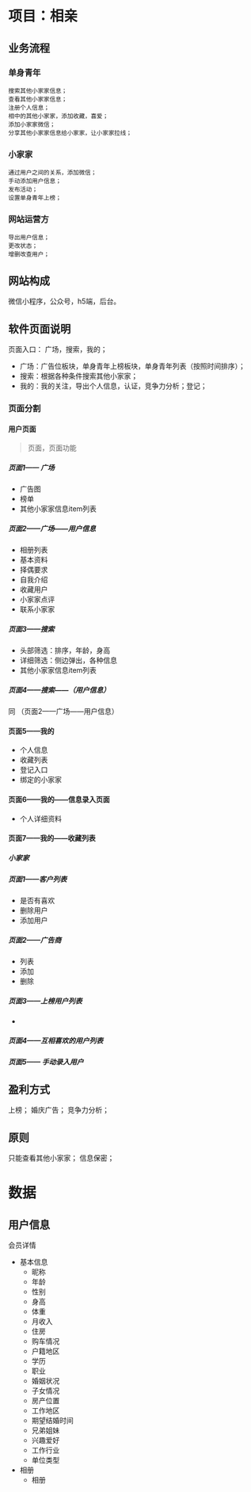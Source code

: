 # 项目：相亲

## 业务流程

### 单身青年

    搜索其他小家家信息；
    查看其他小家家信息；
    注册个人信息；
    相中的其他小家家，添加收藏，喜爱；
    添加小家家微信；
    分享其他小家家信息给小家家，让小家家拉线；

### 小家家

    通过用户之间的关系，添加微信；
    手动添加用户信息；
    发布活动；
    设置单身青年上榜；

### 网站运营方

    导出用户信息；
    更改状态；
    增删改查用户；

## 网站构成

微信小程序，公众号，h5端，后台。

## 软件页面说明

页面入口： 广场，搜索，我的；

- 广场：广告位板块，单身青年上榜板块，单身青年列表（按照时间排序）；
- 搜索：根据各种条件搜索其他小家家；
- 我的：我的关注，导出个人信息，认证，竞争力分析；登记；

### 页面分割

#### 用户页面
> 页面，页面功能
##### 页面1—— 广场
- 广告图
- 榜单
- 其他小家家信息item列表
##### 页面2——广场——用户信息
- 相册列表
- 基本资料
- 择偶要求
- 自我介绍
- 收藏用户
- 小家家点评
- 联系小家家

##### 页面3——搜索
- 头部筛选：排序，年龄，身高
- 详细筛选：侧边弹出，各种信息
- 其他小家家信息item列表
##### 页面4——搜索——（用户信息）
同 （页面2——广场——用户信息）

 #### 页面5——我的
- 个人信息
- 收藏列表
- 登记入口
- 绑定的小家家

#### 页面6——我的——信息录入页面
- 个人详细资料

#### 页面7——我的——收藏列表

##### 小家家

##### 页面1——客户列表
  - 是否有喜欢
  - 删除用户
  - 添加用户
##### 页面2——广告商
  - 列表
  - 添加
  - 删除
##### 页面3——上榜用户列表
  - 

##### 页面4——互相喜欢的用户列表

##### 页面5—— 手动录入用户

## 盈利方式

上榜；
婚庆广告；
竞争力分析；

## 原则

只能查看其他小家家；
信息保密；

# 数据
## 用户信息
会员详情
+ 基本信息
  * 昵称
  * 年龄
  * 性别
  * 身高
  * 体重
  * 月收入
  * 住房
  * 购车情况
  * 户籍地区
  * 学历
  * 职业
  * 婚姻状况
  * 子女情况
  * 房产位置
  * 工作地区
  * 期望结婚时间
  * 兄弟姐妹
  * 兴趣爱好
  * 工作行业
  * 单位类型
+ 相册
  * 相册
